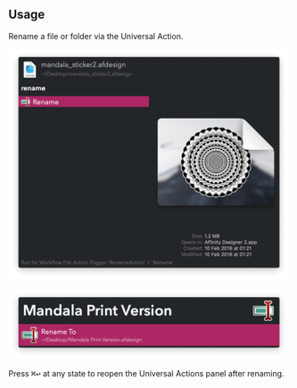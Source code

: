 ## Usage

Rename a file or folder via the Universal Action.

![Rename action](images/ua.png)

![Choosing new file name](images/rename.png)

Press <kbd>⌘</kbd><kbd>↩</kbd> at any state to reopen the Universal Actions panel after renaming.
